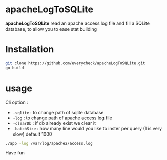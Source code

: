 # apacheLogToSQLite

**apacheLogToSQLite** read an apache access log file and fill a SQLite database, to allow you to ease stat building

# Installation 

```bash
git clone https://github.com/everycheck/apacheLogToSQLite.git
go build
```

# usage 

Cli option : 
 - `-sqlite` :  to change path of sqlite database
 - `-log` :  to change path of apache access log file
 - `-clearDb` :  if db already exist we clear it
 - `-batchSize` :  how many line would you like to inster per query (1 is very slow) default 1000

```bash
./app -log /var/log/apache2/access.log 
```

Have fun